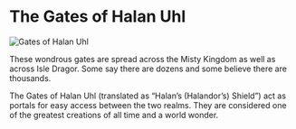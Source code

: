 # The Gates of Halan Uhl

![Gates of Halan Uhl](https://i.imgur.com/xFx8w7i.jpg)

These wondrous gates are spread across the Misty Kingdom as well as across Isle Dragor. Some say there are dozens and some believe there are thousands.

The Gates of Halan Uhl (translated as “Halan’s (Halandor’s) Shield”) act as portals for easy access between the two realms. They are considered one of the greatest creations of all time and a world wonder.